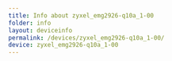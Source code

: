 ```yaml
---
title: Info about zyxel_emg2926-q10a_1-00
folder: info
layout: deviceinfo
permalink: /devices/zyxel_emg2926-q10a_1-00/
device: zyxel_emg2926-q10a_1-00
---
```

